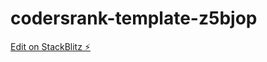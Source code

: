 # codersrank-template-z5bjop

[Edit on StackBlitz ⚡️](https://stackblitz.com/edit/codersrank-template-z5bjop)